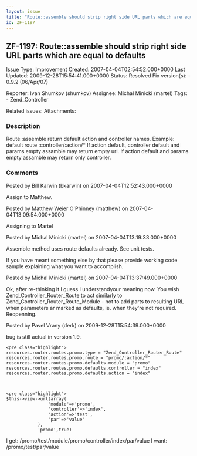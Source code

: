 ```yaml
---
layout: issue
title: "Route::assemble should strip right side URL parts which are equal to defaults"
id: ZF-1197
---
```


ZF-1197: Route::assemble should strip right side URL parts which are equal to defaults
--------------------------------------------------------------------------------------

 Issue Type: Improvement Created: 2007-04-04T02:54:52.000+0000 Last Updated: 2009-12-28T15:54:41.000+0000 Status: Resolved Fix version(s): - 0.9.2 (06/Apr/07)
 
 Reporter:  Ivan Shumkov (shumkov)  Assignee:  Michal Minicki (martel)  Tags: - Zend\_Controller
 
 Related issues: 
 Attachments: 
### Description

Route::assemble return default action and controller names. Example: default route :controller/:action/\* If action default, controller default and params empty assamble may return empty url. If action default and params empty assamble may return only controller.

 

 

### Comments

Posted by Bill Karwin (bkarwin) on 2007-04-04T12:52:43.000+0000

Assign to Matthew.

 

 

Posted by Matthew Weier O'Phinney (matthew) on 2007-04-04T13:09:54.000+0000

Assigning to Martel

 

 

Posted by Michal Minicki (martel) on 2007-04-04T13:19:33.000+0000

Assemble method uses route defaults already. See unit tests.

If you have meant something else by that please provide working code sample explaining what you want to accomplish.

 

 

Posted by Michal Minicki (martel) on 2007-04-04T13:37:49.000+0000

Ok, after re-thinking it I guess I understandyour meaning now. You wish Zend\_Controller\_Router\_Route to act similarly to Zend\_Controller\_Router\_Route\_Module - not to add parts to resulting URL when parameters ar marked as defaults, ie. when they're not required. Reopenning.

 

 

Posted by Pavel Vrany (derk) on 2009-12-28T15:54:39.000+0000

bug is still actual in version 1.9.

 
    <pre class="highlight"> 
    resources.router.routes.promo.type = "Zend_Controller_Router_Route"
    resources.router.routes.promo.route = "promo/:action/*"
    resources.router.routes.promo.defaults.module = "promo"
    resources.router.routes.promo.defaults.controller = "index"
    resources.router.routes.promo.defaults.action = "index"


 
    <pre class="highlight"> 
    $this->view->url(array(
                    'module'=>'promo',
                    'controller'=>'index',
                    'action'=>'test',
                    'par'=>'value'
                ),
                'promo',true)


I get: /promo/test/module/promo/controller/index/par/value I want: /promo/test/par/value

 

 